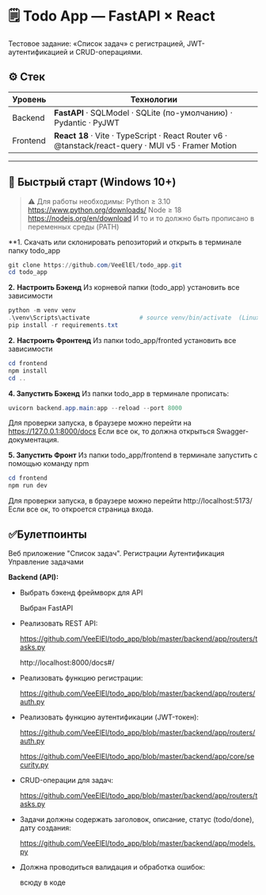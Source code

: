 # 🗒️ Todo App — FastAPI × React

Тестовое задание: «Список задач» с регистрацией, JWT-аутентификацией и CRUD-операциями.

## ⚙️ Стек

| Уровень  | Технологии                                                                                          |
| -------- | --------------------------------------------------------------------------------------------------- |
| Backend  | **FastAPI** · SQLModel · SQLite (по-умолчанию) · Pydantic · PyJWT                                   |
| Frontend | **React 18** · Vite · TypeScript · React Router v6 · @tanstack/react-query · MUI v5 · Framer Motion |

---

## 🚀 Быстрый старт (Windows 10+)

> ⚠ Для работы необходимы:
> Python ≥ 3.10 https://www.python.org/downloads/
> Node ≥ 18 https://nodejs.org/en/download
> И то и то должно быть прописано в переменных среды (PATH)

**1. Скачать или склонировать репозиторий и открыть в терминале папку todo_app
```powershell
git clone https://github.com/VeeElEl/todo_app.git
cd todo_app
```

**2.** **Настроить Бэкенд** 
Из корневой папки (todo_app) установить все зависимости
```powershell
python -m venv venv
.\venv\Scripts\activate              # source venv/bin/activate  (Linux/Mac)
pip install -r requirements.txt
```

**2.** **Настроить Фронтенд** 
Из папки todo_app/fronted установить все зависимости
```powershell
cd frontend
npm install
cd ..
```

**4. Запустить Бэкенд** 
Из папки todo_app в терминале прописать:
```PowerShell
uvicorn backend.app.main:app --reload --port 8000
```
Для проверки запуска, в браузере можно перейти на https://127.0.0.1:8000/docs
Если все ок, то должна открыться Swagger-документация.

**5. Запустить Фронт** 
Из папки todo_app/frontend в терминале запустить с помощью команду npm
```PowerShell
cd frontend 
npm run dev
```
Для проверки запуска, в браузере можно перейти http://localhost:5173/
Если все ок, то откроется страница входа.

## ✅Булетпоинты
Веб приложение "Список задач".
	Регистрации
	Аутентификация
	Управление задачами

**Backend (API):**
- Выбрать бэкенд фреймворк для API

  Выбран FastAPI	
- Реализовать REST API:

  https://github.com/VeeElEl/todo_app/blob/master/backend/app/routers/tasks.py

  http://localhost:8000/docs#/
  
- Реализовать функцию регистрации:
  
  https://github.com/VeeElEl/todo_app/blob/master/backend/app/routers/auth.py

- Реализовать функцию аутентификации (JWT-токен):
  
  https://github.com/VeeElEl/todo_app/blob/master/backend/app/routers/auth.py

  https://github.com/VeeElEl/todo_app/blob/master/backend/app/core/security.py

- CRUD-операции для задач:

  https://github.com/VeeElEl/todo_app/blob/master/backend/app/routers/tasks.py

- Задачи должны содержать заголовок, описание, статус (todo/done), дату создания:

  https://github.com/VeeElEl/todo_app/blob/master/backend/app/models.py

- Должна проводиться валидация и обработка ошибок:
  
  всюду в коде
		
